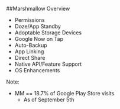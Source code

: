 ##Marshmallow Overview

+ Permissions
+ Doze/App Standby
+ Adoptable Storage Devices
+ Google Now on Tap
+ Auto-Backup
+ App Linking
+ Direct Share
+ Native API/Feature Support
+ OS Enhancements

Note:
+ MM == 18.7% of Google Play Store visits
    + As of September 5th